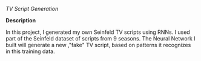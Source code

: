 
_TV Script Generation_

__Description__

In this project, I generated my own Seinfeld TV scripts using RNNs. I used part of the Seinfeld dataset of scripts from 9 seasons. The Neural Network I built will generate a new ,"fake" TV script, based on patterns it recognizes in this training data.
